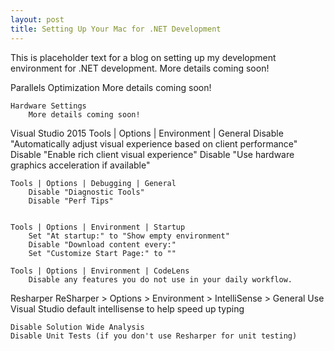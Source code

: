 ```yaml
---
layout: post
title: Setting Up Your Mac for .NET Development
---
```


This is placeholder text for a blog on setting up my development environment for .NET development. More details coming soon!

Parallels
	Optimization
		More details coming soon!

	Hardware Settings
		More details coming soon!

Visual Studio 2015 
	Tools | Options | Environment | General
		Disable "Automatically adjust visual experience based on client performance"
		Disable "Enable rich client visual experience"
		Disable "Use hardware graphics acceleration if available"


	Tools | Options | Debugging | General
		Disable "Diagnostic Tools"
		Disable "Perf Tips"


	Tools | Options | Environment | Startup
		Set "At startup:" to "Show empty environment"
		Disable "Download content every:"
		Set "Customize Start Page:" to ""

	Tools | Options | Environment | CodeLens
		Disable any features you do not use in your daily workflow.

Resharper
	ReSharper > Options > Environment > IntelliSense > General
		Use Visual Studio default intellisense to help speed up typing

	Disable Solution Wide Analysis
	Disable Unit Tests (if you don't use Resharper for unit testing)
